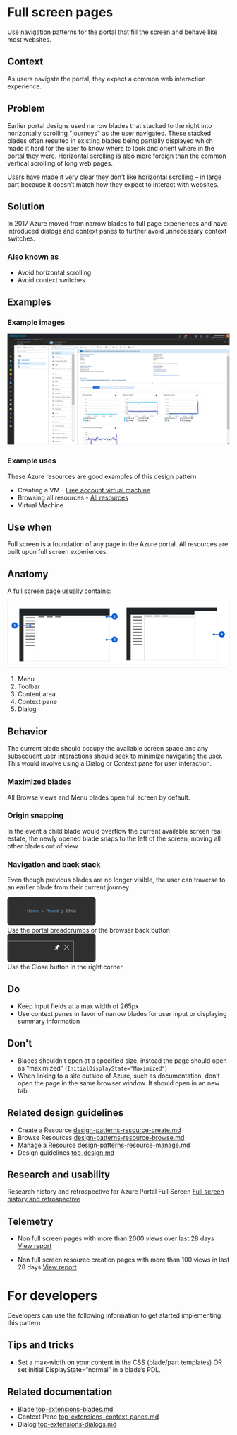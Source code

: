 # Full screen pages
Use navigation patterns for the portal that fill the screen and behave like most websites.

## Context
As users navigate the portal, they expect a common web interaction experience. 

## Problem
Earlier portal designs used narrow blades that stacked to the right into horizontally scrolling "journeys" as the user navigated.  These stacked blades often resulted in existing blades being partially displayed which made it hard for the user to know where to look and orient where in the portal they were.  Horizontal scrolling is also more foreign than the common vertical scrolling of long web pages.  

Users have made it very clear they don’t like horizontal scrolling – in large part because it doesn’t match how they expect to interact with websites.   

## Solution
In 2017 Azure moved from narrow blades to full page experiences and have introduced dialogs and context panes to further avoid unnecessary context switches.

### Also known as 

-   Avoid horizontal scrolling
-   Avoid context switches

## Examples

### Example images 

<div style="max-width:800px">
<img alttext="Full screen sample" src="../media/design-patterns-page-fullscreen/Full-screen-1.png"  />
</div>

### Example uses
These Azure resources are good examples of this design pattern 

* Creating a VM - [Free account virtual machine](https://rc.portal.azure.com/#create/microsoft.freeaccountvirtualmachine)
* Browsing all resources - [All resources](https://rc.portal.azure.com/#blade/HubsExtension/ArtBrowseBlade/resourceType/Microsoft.Resources%2Fresources)
* Virtual Machine 

## Use when
Full screen is a foundation of any page in the Azure portal. All resources are built upon full screen experiences.


## Anatomy  
A full screen page usually contains:

<div style="max-width:800px">
<img alttext="Full screen anotomy" src="../media/design-patterns-page-fullscreen/FS_1_Anatomy.png"  />
</div>

1. Menu
2. Toolbar
3. Content area
4. Context pane
5. Dialog
<!-- TODO UX - get screenshot for anatomy that includes Dialog -->

## Behavior 
The current blade should occupy the available screen space and any subsequent user interactions should seek to minimize navigating the user.  This would involve using a Dialog or Context pane for user interaction.

### Maximized blades 
All Browse views and Menu blades open full screen by default.

### Origin snapping 
In the event a child blade would overflow the current available screen real estate, the newly opened blade snaps to the left of the screen, moving all other blades out of view

### Navigation and back stack 
Even though previous blades are no longer visible, the user can traverse to an earlier blade from their current journey.
<div style="max-width:200px">
<img alttext="Breadcrumb" src="../media/design-patterns-page-fullscreen/FS_2_Breadcrumbs@2x-400x126.png" />
</div>
Use the portal breadcrumbs or the browser back button

<div style="max-width:200px">
<img alttext="Close blade" src="../media/design-patterns-page-fullscreen/FS_3_X@2x-400x126.png" />
</div>
Use the Close button in the right corner


## Do 

* Keep input fields at a max width of 265px
* Use context panes in favor of narrow blades for user input or displaying summary information  

## Don't 

* Blades shouldn’t open at a specified size, instead the page should open as “maximized” (`InitialDisplayState="Maximized"`)
* When linking to a site outside of Azure, such as documentation, don’t open the page in the same browser window. It should open in an new tab.

## Related design guidelines

* Create a Resource [design-patterns-resource-create.md](design-patterns-resource-create.md)
* Browse Resources [design-patterns-resource-browse.md](design-patterns-resource-browse.md)
* Manage a Resource [design-patterns-resource-manage.md](design-patterns-resource-manage.md)
* Design guidelines [top-design.md](top-design.md)

## Research and usability

Research history and retrospective for Azure Portal Full Screen
[Full screen history and retrospective](https://microsoft.sharepoint.com/:p:/r/teams/azureteams/aapt/azureux/portalfx/_layouts/15/Doc.aspx?sourcedoc=%7B78bf3a97-2ccc-4920-886d-ce508980c3d8%7D&action=default)

## Telemetry

* Non full screen pages with more than 2000 views over last 28 days [View report](https://aka.ms/portalfx/fundamentals/nonfullscreenblades)

* Non full screen resource creation pages with more than 100 views in last 28 days [View report](https://aka.ms/portalfx/fundamentals/nonfullscreencreate)

# For developers 
Developers can use the following information to get started implementing this pattern

## Tips and tricks 

* Set a max-width on your content in the CSS (blade/part templates) OR set initial DisplayState=“normal” in a blade’s PDL. 

## Related documentation

* Blade [top-extensions-blades.md](top-extensions-blades.md)
* Context Pane [top-extensions-context-panes.md](top-extensions-context-panes.md)
* Dialog [top-extensions-dialogs.md](top-extensions-dialogs.md)
